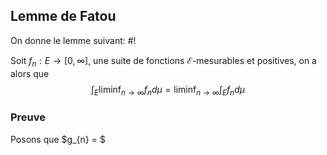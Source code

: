 ## Lemme de Fatou
On donne le lemme suivant: #!

Soit $f_{n}: E \to [0, \infty]$, une suite de fonctions $\mathcal E$-mesurables et positives, on a alors que $$
\int_{E}\liminf_{ n \to \infty } f_{n} d\mu = \liminf_{ n \to \infty } \int_{E} f_{n} d\mu 
$$

### Preuve
Posons que $g_{n} = $
